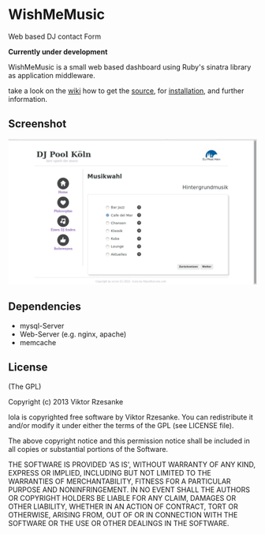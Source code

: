 WishMeMusic
===========

Web based DJ contact Form  

**Currently under development**

WishMeMusic is a small web based dashboard using Ruby's sinatra library as application middleware. 

take a look on the [wiki](https://github.com/rheikvaneyck/WishMeMusic/wiki) how to get the [source](https://github.com/rheikvaneyck/WishMeMusic/wiki/Installation#get-the-source), for [installation](https://github.com/rheikvaneyck/WishMeMusic/wiki/Installation), and further information.

Screenshot
----------

![Screenshot](wishmemusic_screen.png)


Dependencies
------------

* mysql-Server
* Web-Server (e.g. nginx, apache)
* memcache

License
-------

(The GPL)

Copyright (c) 2013 Viktor Rzesanke

lola is copyrighted free software by Viktor Rzesanke.
You can redistribute it and/or modify it under either the terms of the GPL
(see LICENSE file).

The above copyright notice and this permission notice shall be
included in all copies or substantial portions of the Software.

THE SOFTWARE IS PROVIDED 'AS IS', WITHOUT WARRANTY OF ANY KIND,
EXPRESS OR IMPLIED, INCLUDING BUT NOT LIMITED TO THE WARRANTIES OF
MERCHANTABILITY, FITNESS FOR A PARTICULAR PURPOSE AND NONINFRINGEMENT.
IN NO EVENT SHALL THE AUTHORS OR COPYRIGHT HOLDERS BE LIABLE FOR ANY
CLAIM, DAMAGES OR OTHER LIABILITY, WHETHER IN AN ACTION OF CONTRACT,
TORT OR OTHERWISE, ARISING FROM, OUT OF OR IN CONNECTION WITH THE
SOFTWARE OR THE USE OR OTHER DEALINGS IN THE SOFTWARE.
